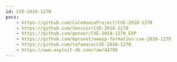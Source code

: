 ```yaml
---
id: CVE-2018-1270
pocs:
    - https://github.com/CaledoniaProject/CVE-2018-1270
    - https://github.com/Venscor/CVE-2018-1270
    - https://github.com/genxor/CVE-2018-1270_EXP
    - https://github.com/mprunet/owasp-formation-cve-2018-1270
    - https://github.com/tafamace/CVE-2018-1270
    - https://www.exploit-db.com/raw/44796
---
```

